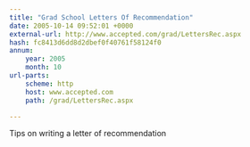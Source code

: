 ```yaml
---
title: "Grad School Letters Of Recommendation"
date: 2005-10-14 09:52:01 +0000
external-url: http://www.accepted.com/grad/LettersRec.aspx
hash: fc8413d6dd8d2dbef0f40761f58124f0
annum:
    year: 2005
    month: 10
url-parts:
    scheme: http
    host: www.accepted.com
    path: /grad/LettersRec.aspx

---
```


Tips on writing a letter of recommendation

